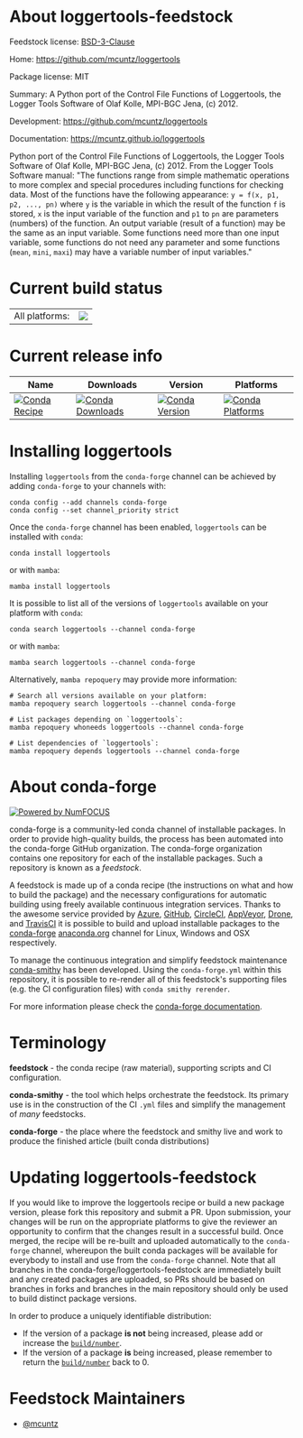 About loggertools-feedstock
===========================

Feedstock license: [BSD-3-Clause](https://github.com/conda-forge/loggertools-feedstock/blob/main/LICENSE.txt)

Home: https://github.com/mcuntz/loggertools

Package license: MIT

Summary: A Python port of the Control File Functions of Loggertools, the Logger Tools Software of Olaf Kolle, MPI-BGC Jena, (c) 2012.

Development: https://github.com/mcuntz/loggertools

Documentation: https://mcuntz.github.io/loggertools

Python port of the Control File Functions of Loggertools,
the Logger Tools Software of Olaf Kolle, MPI-BGC Jena, (c) 2012.
From the Logger Tools Software manual:
"The functions range from simple mathematic operations to more complex
and special procedures including functions for checking data. Most of
the functions have the following appearance: `y = f(x, p1, p2, ..., pn)`
where `y` is the variable in which the result of the function `f` is
stored, `x` is the input variable of the function and `p1` to `pn` are
parameters (numbers) of the function. An output variable (result of a
function) may be the same as an input variable. Some functions need
more than one input variable, some functions do not need any parameter
and some functions (`mean`, `mini`, `maxi`) may have a variable number
of input variables."


Current build status
====================


<table><tr><td>All platforms:</td>
    <td>
      <a href="https://dev.azure.com/conda-forge/feedstock-builds/_build/latest?definitionId=17358&branchName=main">
        <img src="https://dev.azure.com/conda-forge/feedstock-builds/_apis/build/status/loggertools-feedstock?branchName=main">
      </a>
    </td>
  </tr>
</table>

Current release info
====================

| Name | Downloads | Version | Platforms |
| --- | --- | --- | --- |
| [![Conda Recipe](https://img.shields.io/badge/recipe-loggertools-green.svg)](https://anaconda.org/conda-forge/loggertools) | [![Conda Downloads](https://img.shields.io/conda/dn/conda-forge/loggertools.svg)](https://anaconda.org/conda-forge/loggertools) | [![Conda Version](https://img.shields.io/conda/vn/conda-forge/loggertools.svg)](https://anaconda.org/conda-forge/loggertools) | [![Conda Platforms](https://img.shields.io/conda/pn/conda-forge/loggertools.svg)](https://anaconda.org/conda-forge/loggertools) |

Installing loggertools
======================

Installing `loggertools` from the `conda-forge` channel can be achieved by adding `conda-forge` to your channels with:

```
conda config --add channels conda-forge
conda config --set channel_priority strict
```

Once the `conda-forge` channel has been enabled, `loggertools` can be installed with `conda`:

```
conda install loggertools
```

or with `mamba`:

```
mamba install loggertools
```

It is possible to list all of the versions of `loggertools` available on your platform with `conda`:

```
conda search loggertools --channel conda-forge
```

or with `mamba`:

```
mamba search loggertools --channel conda-forge
```

Alternatively, `mamba repoquery` may provide more information:

```
# Search all versions available on your platform:
mamba repoquery search loggertools --channel conda-forge

# List packages depending on `loggertools`:
mamba repoquery whoneeds loggertools --channel conda-forge

# List dependencies of `loggertools`:
mamba repoquery depends loggertools --channel conda-forge
```


About conda-forge
=================

[![Powered by
NumFOCUS](https://img.shields.io/badge/powered%20by-NumFOCUS-orange.svg?style=flat&colorA=E1523D&colorB=007D8A)](https://numfocus.org)

conda-forge is a community-led conda channel of installable packages.
In order to provide high-quality builds, the process has been automated into the
conda-forge GitHub organization. The conda-forge organization contains one repository
for each of the installable packages. Such a repository is known as a *feedstock*.

A feedstock is made up of a conda recipe (the instructions on what and how to build
the package) and the necessary configurations for automatic building using freely
available continuous integration services. Thanks to the awesome service provided by
[Azure](https://azure.microsoft.com/en-us/services/devops/), [GitHub](https://github.com/),
[CircleCI](https://circleci.com/), [AppVeyor](https://www.appveyor.com/),
[Drone](https://cloud.drone.io/welcome), and [TravisCI](https://travis-ci.com/)
it is possible to build and upload installable packages to the
[conda-forge](https://anaconda.org/conda-forge) [anaconda.org](https://anaconda.org/)
channel for Linux, Windows and OSX respectively.

To manage the continuous integration and simplify feedstock maintenance
[conda-smithy](https://github.com/conda-forge/conda-smithy) has been developed.
Using the ``conda-forge.yml`` within this repository, it is possible to re-render all of
this feedstock's supporting files (e.g. the CI configuration files) with ``conda smithy rerender``.

For more information please check the [conda-forge documentation](https://conda-forge.org/docs/).

Terminology
===========

**feedstock** - the conda recipe (raw material), supporting scripts and CI configuration.

**conda-smithy** - the tool which helps orchestrate the feedstock.
                   Its primary use is in the construction of the CI ``.yml`` files
                   and simplify the management of *many* feedstocks.

**conda-forge** - the place where the feedstock and smithy live and work to
                  produce the finished article (built conda distributions)


Updating loggertools-feedstock
==============================

If you would like to improve the loggertools recipe or build a new
package version, please fork this repository and submit a PR. Upon submission,
your changes will be run on the appropriate platforms to give the reviewer an
opportunity to confirm that the changes result in a successful build. Once
merged, the recipe will be re-built and uploaded automatically to the
`conda-forge` channel, whereupon the built conda packages will be available for
everybody to install and use from the `conda-forge` channel.
Note that all branches in the conda-forge/loggertools-feedstock are
immediately built and any created packages are uploaded, so PRs should be based
on branches in forks and branches in the main repository should only be used to
build distinct package versions.

In order to produce a uniquely identifiable distribution:
 * If the version of a package **is not** being increased, please add or increase
   the [``build/number``](https://docs.conda.io/projects/conda-build/en/latest/resources/define-metadata.html#build-number-and-string).
 * If the version of a package **is** being increased, please remember to return
   the [``build/number``](https://docs.conda.io/projects/conda-build/en/latest/resources/define-metadata.html#build-number-and-string)
   back to 0.

Feedstock Maintainers
=====================

* [@mcuntz](https://github.com/mcuntz/)

